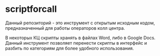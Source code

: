 # scriptforcall

Данный репозиторий - это инструмент с открытым исходным кодом, предназначенный для работы операторов колл центра.

В некоторых КЦ скрипты хранять в файлах Word, либо в Google Docs. Данный инструмент позволяет перенести скрипты в интерфейс и разбить по категориям для более удобного использования.
